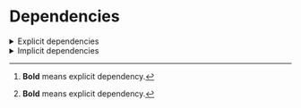 # Dependencies

<details>
<summary>Explicit dependencies</summary>

|Dependency[^1]|Before|After|Environments|
|-|-|-|-|
|**pip**|23.3.2|24.0|*all envs* on {linux-64, osx-64, win-64}<br/>{lint, pl014, pl015, pl016, pl017, pl018, pl019, pl020, py310, py311, py312, py39} on osx-arm64|
|**pip**|23.3.1|24.0|default on osx-arm64|
|**pytest-cov**|4.1.0|5.0.0|{default, pl014, pl015, pl016, pl017, pl018, pl019, pl020, py310, py311, py312, py39} on *all platforms*|
|**hatchling**|1.21.1|1.24.2|*all*|
|**hypothesis**|6.97.4|6.103.2|{pl014, pl015, pl016, pl017, pl018, pl019, pl020, py310, py311, py312, py39} on {linux-64, osx-64, win-64}<br/>default on *all platforms*|
|**hypothesis**|6.97.1|6.103.2|{pl017, pl018, pl019, pl020, py310, py311, py312, py39} on osx-arm64|
|**hypothesis**|6.97.2|6.103.2|{pl014, pl015, pl016} on osx-arm64|
|**pre-commit**|3.6.0|3.7.1|lint on *all platforms*|
|**pytest**|8.0.0|8.2.2|{default, pl014, pl015, pl016, pl017, pl018, pl019, pl020, py310, py311, py312, py39} on *all platforms*|
|**polars**|0.20.6|0.20.31|{lint, py310, py311, py312, py39} on *all platforms*<br/>default on {linux-64, osx-64, win-64}<br/>pl020 on win-64|
|**polars**|0.20.16|0.20.31|pl020 on {linux-64, osx-64, osx-arm64}|
|**polars**|0.20.3|0.20.31|default on osx-arm64|
|**python**|3.9.18|3.9.19|py39 on *all platforms*|
|**python**|3.12.1|3.12.3|{lint, py312} on *all platforms*<br/>default on {linux-64, osx-64, win-64}|
|**python**|3.12.0|3.12.3|default on osx-arm64|
|**python**|3.11.7|3.11.9|py311 on *all platforms*|
|**python**|3.10.13|3.10.14|py310 on *all platforms*|

</details>

<details>
<summary>Implicit dependencies</summary>

|Dependency[^1]|Before|After|Environments|
|-|-|-|-|
|typing_extensions|4.9.0||{default, lint, py311, py312} on win-64|
|ca-certificates|2023.11.17|2024.6.2|*all*|
|libcxx|16.0.6|17.0.6|*all envs* on {osx-64, osx-arm64}|
|llvm-openmp|17.0.6|18.1.7|*all envs* on osx-64<br/>{lint, pl014, pl015, pl016, pl017, pl018, pl019, pl020, py310, py311, py312, py39} on osx-arm64|
|llvm-openmp|17.0.5|18.1.7|default on osx-arm64|
|packaging|23.2|24.1|*all*|
|setuptools|69.0.3|70.0.0|*all envs* on {linux-64, osx-64, win-64}<br/>{lint, pl014, pl015, pl016, pl017, pl018, pl019, pl020, py310, py311, py312, py39} on osx-arm64|
|setuptools|68.2.2|70.0.0|default on osx-arm64|
|tzdata|2023d|2024a|*all envs* on {linux-64, osx-64, win-64}<br/>{lint, pl014, pl015, pl016, pl017, pl018, pl019, pl020, py310, py311, py312, py39} on osx-arm64|
|tzdata|2023c|2024a|default on osx-arm64|
|coverage|7.4.4|7.5.3|{default, pl014, pl015, pl016, pl017, pl018, pl019, pl020, py310, py311, py312, py39} on *all platforms*|
|filelock|3.13.1|3.15.1|lint on *all platforms*|
|importlib-metadata|7.0.1|7.1.0|*all*|
|intel-openmp|2024.0.0|2024.1.0|*all envs* on win-64|
|libexpat|2.5.0|2.6.2|{default, lint, py311, py312} on *all platforms*|
|libhwloc|2.9.3|2.10.0|*all envs* on win-64|
|libsqlite|3.45.2|3.46.0|{pl014, pl015, pl016, pl017, pl018, pl019, pl020} on *all platforms*|
|libsqlite|3.44.2|3.46.0|{default, lint, py310, py311, py312, py39} on *all platforms*|
|libzlib|1.2.13|1.3.1|*all*|
|mkl|2024.0.0|2024.1.0|*all envs* on win-64|
|ncurses|6.4.20240210|6.5|{pl014, pl015, pl016, pl017, pl018, pl019, pl020} on {linux-64, osx-64, osx-arm64}|
|ncurses|6.4|6.5|{default, lint, py310, py311, py312, py39} on {linux-64, osx-64, osx-arm64}|
|nodeenv|1.8.0|1.9.1|lint on *all platforms*|
|openssl|3.2.1|3.3.1|*all envs* on {linux-64, osx-64, win-64}<br/>{lint, pl014, pl015, pl016, pl017, pl018, pl019, pl020} on osx-arm64|
|openssl|3.2.0|3.3.1|{default, py310, py311, py312, py39} on osx-arm64|
|pluggy|1.4.0|1.5.0|*all*|
|pycparser|2.21|2.22|lint on *all platforms*|
|tbb|2021.11.0|2021.12.0|*all envs* on win-64|
|trove-classifiers|2024.1.8|2024.5.22|*all*|
|typing_extensions|4.9.0|4.12.2|{pl016, pl017, pl018, pl020, py310, py39} on *all platforms*<br/>pl019 on {linux-64, osx-64, osx-arm64}|
|vc14_runtime|14.38.33130|14.40.33810|*all envs* on win-64|
|virtualenv|20.25.0|20.26.2|lint on *all platforms*|
|vs2015_runtime|14.38.33130|14.40.33810|*all envs* on win-64|
|wheel|0.42.0|0.43.0|*all envs* on {linux-64, osx-64, win-64}<br/>{lint, pl014, pl015, pl016, pl017, pl018, pl019, pl020, py310, py311, py312, py39} on osx-arm64|
|wheel|0.41.3|0.43.0|default on osx-arm64|
|zipp|3.17.0|3.19.2|*all*|
|identify|2.5.33|2.5.36|lint on *all platforms*|
|libopenblas|0.3.26|0.3.27|*all envs* on {linux-64, osx-64}<br/>{lint, pl014, pl015, pl016, pl017, pl018, pl019, pl020, py310, py311, py312, py39} on osx-arm64|
|libopenblas|0.3.25|0.3.27|default on osx-arm64|
|libxml2|2.12.4|2.12.7|*all envs* on win-64|
|numpy|1.26.3|1.26.4|{lint, py310, py311, py312, py39} on *all platforms*<br/>default on {linux-64, osx-64, win-64}|
|numpy|1.26.2|1.26.4|default on osx-arm64|
|platformdirs|4.2.0|4.2.2|lint on *all platforms*|
|ld_impl_linux-64|h41732ed_0|hf3520f5_4|*all envs* on linux-64|
|libblas|21_win64_mkl|22_win64_mkl|*all envs* on win-64|
|libblas|21_osxarm64_openblas|22_osxarm64_openblas|{lint, pl014, pl015, pl016, pl017, pl018, pl019, pl020, py310, py311, py312, py39} on osx-arm64|
|libblas|20_osxarm64_openblas|22_osxarm64_openblas|default on osx-arm64|
|libblas|21_osx64_openblas|22_osx64_openblas|*all envs* on osx-64|
|libblas|21_linux64_openblas|22_linux64_openblas|*all envs* on linux-64|
|libcblas|21_win64_mkl|22_win64_mkl|*all envs* on win-64|
|libcblas|21_osxarm64_openblas|22_osxarm64_openblas|{lint, pl014, pl015, pl016, pl017, pl018, pl019, pl020, py310, py311, py312, py39} on osx-arm64|
|libcblas|20_osxarm64_openblas|22_osxarm64_openblas|default on osx-arm64|
|libcblas|21_osx64_openblas|22_osx64_openblas|*all envs* on osx-64|
|libcblas|21_linux64_openblas|22_linux64_openblas|*all envs* on linux-64|
|libgcc-ng|h807b86a_4|h77fa898_9|*all envs* on linux-64|
|libgfortran|13_2_0_hd922786_2|13_2_0_hd922786_3|{lint, pl014, pl015, pl016, pl017, pl018, pl019, pl020, py310, py311, py312, py39} on osx-arm64|
|libgfortran|13_2_0_hd922786_1|13_2_0_hd922786_3|default on osx-arm64|
|libgfortran|13_2_0_h97931a8_2|13_2_0_h97931a8_3|*all envs* on osx-64|
|libgfortran-ng|h69a702a_4|h69a702a_9|*all envs* on linux-64|
|libgfortran5|hf226fd6_2|hf226fd6_3|{lint, pl014, pl015, pl016, pl017, pl018, pl019, pl020, py310, py311, py312, py39} on osx-arm64|
|libgfortran5|hf226fd6_1|hf226fd6_3|default on osx-arm64|
|libgfortran5|ha4646dd_4|h3d2ce59_9|*all envs* on linux-64|
|libgfortran5|h2873a65_2|h2873a65_3|*all envs* on osx-64|
|libgomp|h807b86a_4|h77fa898_9|*all envs* on linux-64|
|liblapack|21_win64_mkl|22_win64_mkl|*all envs* on win-64|
|liblapack|21_osxarm64_openblas|22_osxarm64_openblas|{lint, pl014, pl015, pl016, pl017, pl018, pl019, pl020, py310, py311, py312, py39} on osx-arm64|
|liblapack|20_osxarm64_openblas|22_osxarm64_openblas|default on osx-arm64|
|liblapack|21_osx64_openblas|22_osx64_openblas|*all envs* on osx-64|
|liblapack|21_linux64_openblas|22_linux64_openblas|*all envs* on linux-64|
|libstdcxx-ng|h7e041cc_4|hc0a3c3a_9|*all envs* on linux-64|
|vc|hcf57466_18|h8a93ad2_20|*all envs* on win-64|

</details>

[^1]: **Bold** means explicit dependency.
[^2]: Dependency got downgraded.
